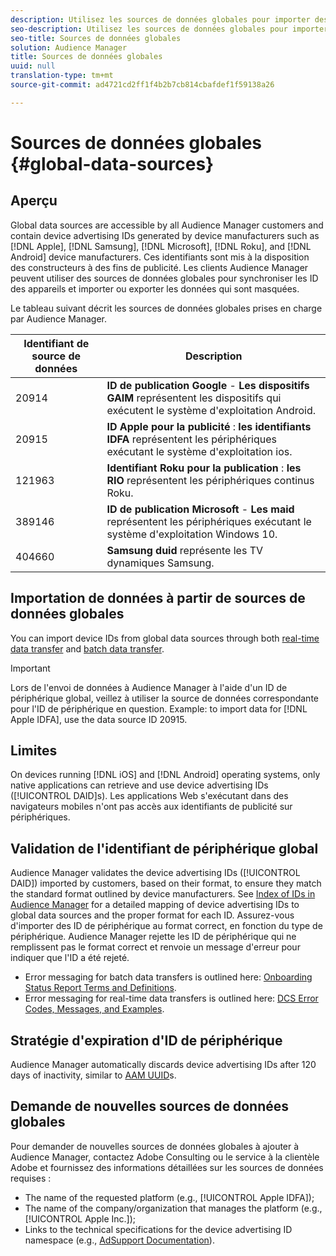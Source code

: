 ```yaml
---
description: Utilisez les sources de données globales pour importer des ID de publicité de périphérique.
seo-description: Utilisez les sources de données globales pour importer des ID de publicité de périphérique.
seo-title: Sources de données globales
solution: Audience Manager
title: Sources de données globales
uuid: null
translation-type: tm+mt
source-git-commit: ad4721cd2ff1f4b2b7cb814cbafdef1f59138a26

---
```



# Sources de données globales {#global-data-sources}

## Aperçu

Global data sources are accessible by all Audience Manager customers and contain device advertising IDs generated by device manufacturers such as [!DNL Apple], [!DNL Samsung], [!DNL Microsoft], [!DNL Roku], and [!DNL Android] device manufacturers. Ces identifiants sont mis à la disposition des constructeurs à des fins de publicité. Les clients Audience Manager peuvent utiliser des sources de données globales pour synchroniser les ID des appareils et importer ou exporter les données qui sont masquées.

Le tableau suivant décrit les sources de données globales prises en charge par Audience Manager.

| Identifiant de source de données | Description |
|---|---|
| 20914 | **ID de publication Google** - **Les dispositifs GAIM** représentent les dispositifs qui exécutent le système d'exploitation Android. |
| 20915 | **ID Apple pour la publicité** : **les identifiants IDFA** représentent les périphériques exécutant le système d'exploitation ios. |
| 121963 | **Identifiant Roku pour la publication** : **les RIO** représentent les périphériques continus Roku. |
| 389146 | **ID de publication Microsoft** - **Les maid** représentent les périphériques exécutant le système d'exploitation Windows 10. |
| 404660 | **Samsung duid** représente les TV dynamiques Samsung. |

## Importation de données à partir de sources de données globales

You can import device IDs from global data sources through both [real-time data transfer](../integration/sending-audience-data/real-time-data-integration/real-time-data-transfer.md) and [batch data transfer](../integration/sending-audience-data/batch-data-transfer-explained/batch-data-transfer-explained.md).

>[!IMPORTANT]
>
>Lors de l'envoi de données à Audience Manager à l'aide d'un ID de périphérique global, veillez à utiliser la source de données correspondante pour l'ID de périphérique en question. Example: to import data for [!DNL Apple IDFA], use the data source ID 20915.

## Limites

On devices running [!DNL iOS] and [!DNL Android] operating systems, only native applications can retrieve and use device advertising IDs ([!UICONTROL DAID]s). Les applications Web s'exécutant dans des navigateurs mobiles n'ont pas accès aux identifiants de publicité sur périphériques.

## Validation de l'identifiant de périphérique global

Audience Manager validates the device advertising IDs ([!UICONTROL DAID]) imported by customers, based on their format, to ensure they match the standard format outlined by device manufacturers. See [Index of IDs in Audience Manager](../reference/ids-in-aam.md) for a detailed mapping of device advertising IDs to global data sources and the proper format for each ID. Assurez-vous d'importer des ID de périphérique au format correct, en fonction du type de périphérique. Audience Manager rejette les ID de périphérique qui ne remplissent pas le format correct et renvoie un message d'erreur pour indiquer que l'ID a été rejeté.

* Error messaging for batch data transfers is outlined here: [Onboarding Status Report Terms and Definitions](../reporting/onboarding-status-report.md#report-terms-conditions).
* Error messaging for real-time data transfers is outlined here: [DCS Error Codes, Messages, and Examples](../api/dcs-intro/dcs-api-reference/dcs-error-codes.md).

## Stratégie d'expiration d'ID de périphérique

Audience Manager automatically discards device advertising IDs after 120 days of inactivity, similar to [AAM UUID](../faq/faq-privacy.md)s.

## Demande de nouvelles sources de données globales

Pour demander de nouvelles sources de données globales à ajouter à Audience Manager, contactez Adobe Consulting ou le service à la clientèle Adobe et fournissez des informations détaillées sur les sources de données requises :

* The name of the requested platform (e.g., [!UICONTROL Apple IDFA]);
* The name of the company/organization that manages the platform (e.g., [!UICONTROL Apple Inc.]);
* Links to the technical specifications for the device advertising ID namespace (e.g., [AdSupport Documentation](https://developer.apple.com/documentation/adsupport)).